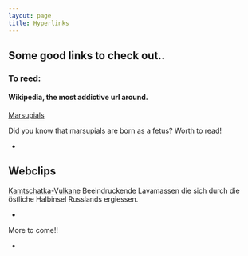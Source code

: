 ```yaml
---
layout: page
title: Hyperlinks
---
```


## Some good links to check out..
### To reed:
#### Wikipedia, the most addictive url around.

[Marsupials](https://en.wikipedia.org/wiki/Marsupial)

Did you know that marsupials are born as a fetus? Worth to read!

-





## Webclips

[Kamtschatka-Vulkane](http://www.spiegel.de/static/360grad/kamtschatka/)
Beeindruckende Lavamassen die sich durch die östliche Halbinsel Russlands ergiessen.

-


More to come!!

+
